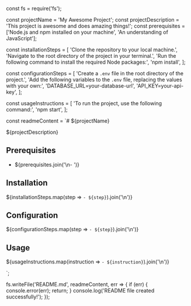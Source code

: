 const fs = require('fs');

const projectName = 'My Awesome Project';
const projectDescription = 'This project is awesome and does amazing things!';
const prerequisites = ['Node.js and npm installed on your machine', 'An understanding of JavaScript'];

const installationSteps = [
  'Clone the repository to your local machine.',
  'Navigate to the root directory of the project in your terminal.',
  'Run the following command to install the required Node packages:',
  'npm install',
];

const configurationSteps = [
  'Create a `.env` file in the root directory of the project.',
  'Add the following variables to the `.env` file, replacing the values with your own:',
  'DATABASE_URL=your-database-url',
  'API_KEY=your-api-key',
];

const usageInstructions = [
  'To run the project, use the following command:',
  'npm start',
];

const readmeContent = `# ${projectName}

${projectDescription}

## Prerequisites
- ${prerequisites.join('\n- ')}

## Installation
${installationSteps.map(step => `- ${step}`).join('\n')}

## Configuration
${configurationSteps.map(step => `- ${step}`).join('\n')}

## Usage
${usageInstructions.map(instruction => `- ${instruction}`).join('\n')}

`;

fs.writeFile('README.md', readmeContent, err => {
  if (err) {
    console.error(err);
    return;
  }
  console.log('README file created successfully!');
});
